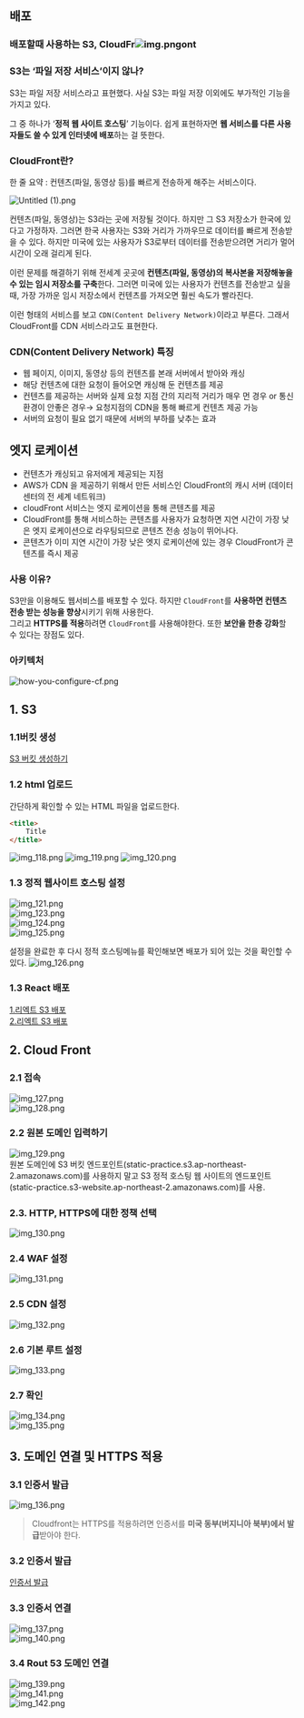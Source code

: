 ## 배포
  
### 배포할때 사용하는 S3, CloudFr![img.png](img.png)ont

### S3는 ‘파일 저장 서비스’이지 않나?

S3는 파일 저장 서비스라고 표현했다. 사실 S3는 파일 저장 이외에도 부가적인 기능을 가지고 있다.   
  
그 중 하나가 ‘**정적 웹 사이트 호스팅**’ 기능이다. 쉽게 표현하자면 **웹 서비스를 다른 사용자들도 쓸 수 있게 인터넷에 배포**하는 걸 뜻한다.

### CloudFront란?

<aside>
한 줄 요약 : 컨텐츠(파일, 동영상 등)를 빠르게 전송하게 해주는 서비스이다.
</aside>

  
![Untitled (1).png](../img/Untitled%20%281%29.png)  

컨텐츠(파일, 동영상)는 S3라는 곳에 저장될 것이다. 하지만 그 S3 저장소가 한국에 있다고 가정하자. 그러면 한국 사용자는 S3와 거리가 가까우므로 데이터를 빠르게 전송받을 수 있다. 하지만 미국에 있는 사용자가 S3로부터 데이터를 전송받으려면 거리가 멀어 시간이 오래 걸리게 된다.

이런 문제를 해결하기 위해 전세계 곳곳에 **컨텐츠(파일, 동영상)의 복사본을 저장해놓을 수 있는 임시 저장소를 구축**한다. 그러면 미국에 있는 사용자가 컨텐츠를 전송받고 싶을 때, 가장 가까운 임시 저장소에서 컨텐츠를 가져오면 훨씬 속도가 빨라진다.

이런 형태의 서비스를 보고 `CDN(Content Delivery Network)`이라고 부른다. 그래서 CloudFront를 CDN 서비스라고도 표현한다.  

### CDN(Content Delivery Network) 특징

- 웹 페이지, 이미지, 동영상 등의 컨텐츠를 본래 서버에서 받아와 캐싱
- 해당 컨텐츠에 대한 요청이 들어오면 캐싱해 둔 컨텐츠를 제공
- 컨텐츠를 제공하는 서버와 실제 요청 지점 간의 지리적 거리가 매우 먼 경우 or 통신 환경이 안좋은 경우→ 요청지점의 CDN을 통해 빠르게 컨텐츠 제공 가능
- 서버의 요청이 필요 없기 때문에 서버의 부하를 낮추는 효과

## 엣지 로케이션

- 컨텐츠가 캐싱되고 유저에게 제공되는 지점
- AWS가 CDN 을 제공하기 위해서 만든 서비스인 CloudFront의 캐시 서버 (데이터 센터의 전 세계 네트워크)
- cloudFront 서비스는 엣지 로케이션을 통해 콘텐츠를 제공 
- CloudFront를 통해 서비스하는 콘텐츠를 사용자가 요청하면 지연 시간이 가장 낮은 엣지 로케이션으로 라우팅되므로 콘텐츠 전송 성능이 뛰어나다.
- 콘텐츠가 이미 지연 시간이 가장 낮은 엣지 로케이션에 있는 경우 CloudFront가 콘텐츠를 즉시 제공
  
### 사용 이유?
S3만을 이용해도 웹서비스를 배포할 수 있다. 하지만 `CloudFront`를 **사용하면 컨텐츠 전송 받는 성능을 향상**시키기 위해 사용한다.  
그리고 **HTTPS를 적용**하려면 `CloudFront`를 사용해야한다. 또한 **보안을 한층 강화**할 수 있다는 장점도 있다. 
  
### 아키텍처
![how-you-configure-cf.png](../img/how-you-configure-cf.png)  
  
## 1. S3

### 1.1버킷 생성
[S3 버킷 생성하기](../5.s3/0.S3.md)  
  
  
### 1.2 html 업로드
간단하게 확인할 수 있는 HTML 파일을 업로드한다.  
```html
<title>
    Title
</title>
```
![img_118.png](../img/img_118.png)
![img_119.png](../img/img_119.png)
![img_120.png](../img/img_120.png)  
  
### 1.3 정적 웹사이트 호스팅 설정
![img_121.png](../img/img_121.png)  
![img_123.png](../img/img_123.png)  
![img_124.png](../img/img_124.png)  
![img_125.png](../img/img_125.png)  
  
설정을 완료한 후 다시 정적 호스팅메뉴를 확인해보면 배포가 되어 있는 것을 확인할 수 있다.
![img_126.png](../img/img_126.png)  
  
### 1.3 React 배포 
[1.리엑트 S3 배포](https://velog.io/@jwo0o0/AWS-S3%EB%A1%9C-React-%EC%95%A0%ED%94%8C%EB%A6%AC%EC%BC%80%EC%9D%B4%EC%85%98-%EB%B0%B0%ED%8F%AC%ED%95%98%EA%B8%B0)  
[2.리엑트 S3 배포](https://velog.io/@kimkevin90/React-CRA-%EB%B0%B0%ED%8F%ACAWS-S3-CloudFront)  
  
## 2. Cloud Front  
### 2.1 접속
![img_127.png](../img/img_127.png)  
![img_128.png](../img/img_128.png)  

### 2.2 원본 도메인 입력하기
![img_129.png](../img/img_129.png)  
원본 도메인에 S3 버킷 엔드포인트(static-practice.s3.ap-northeast-2.amazonaws.com)를 사용하지 말고 S3 정적 호스팅 웹 사이트의 엔드포인트(static-practice.s3-website.ap-northeast-2.amazonaws.com)를 사용.  
  
### 2.3. HTTP, HTTPS에 대한 정책 선택
![img_130.png](../img/img_130.png)  
  
  
### 2.4 WAF 설정 
![img_131.png](../img/img_131.png)  
  
### 2.5 CDN 설정  
![img_132.png](../img/img_132.png)  
### 2.6 기본 루트 설정
![img_133.png](../img/img_133.png)  
  
### 2.7 확인  
![img_134.png](../img/img_134.png)  
![img_135.png](../img/img_135.png)  
  
## 3. 도메인 연결 및 HTTPS 적용  
  
### 3.1 인증서 발급
![img_136.png](../img/img_136.png)  

> Cloudfront는 HTTPS를 적용하려면 인증서를 **미국 동부(버지니아 북부)에서 발급**받아야 한다.
> 
  
### 3.2 인증서 발급  
[인증서 발급](../2.route53/0.Route53.md)  
  
### 3.3 인증서 연결
![img_137.png](../img/img_137.png)  
![img_140.png](../img/img_140.png)
  
### 3.4 Rout 53 도메인 연결
![img_139.png](../img/img_139.png)  
![img_141.png](../img/img_141.png)  
![img_142.png](../img/img_142.png)
